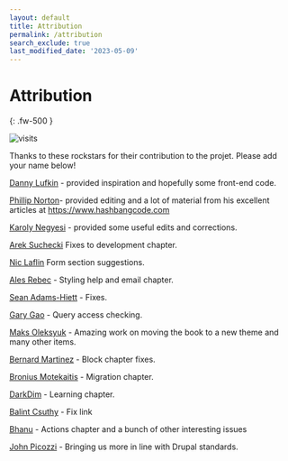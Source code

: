 ```yaml
---
layout: default
title: Attribution
permalink: /attribution
search_exclude: true
last_modified_date: '2023-05-09'
---
```


# Attribution
{: .fw-500 }

![visits](https://api.visitor.plantree.me/visitor-badge/pv?label=views&namespace=d9book&key=attribution.md&color=informational)

Thanks to these rockstars for their contribution to the projet.  Please add your name below!

[Danny Lufkin](https://github.com/dlufkin) - provided inspiration and hopefully some front-end code.

[Phillip Norton](https://github.com/philipnorton42)- provided editing and a lot of material from his excellent articles at <https://www.hashbangcode.com>

[Karoly Negyesi](https://github.com/chx) - provided some useful edits and corrections.

[Arek Suchecki](https://github.com/arysom) Fixes to development chapter.

[Nic Laflin](https://github.com/nlighteneddesign) Form section suggestions.

[Ales Rebec](https://github.com/alesrebec) - Styling help and email chapter.

[Sean Adams-Hiett](https://github.com/pyrello) - Fixes.

[Gary Gao](https://github.com/angrytoast) - Query access checking.

[Maks Oleksyuk](https://github.com/maks-oleksyuk) - Amazing work on moving the book to a new theme and many other items.

[Bernard Martinez](https://github.com/bmartinez287) - Block chapter fixes.

[Bronius Motekaitis](https://github.com/bronius) - Migration chapter.

[DarkDim](https://github.com/darkdim) - Learning chapter.

[Balint Csuthy](https://github.com/Pasqualle) - Fix link

[Bhanu](https://gist.github.com/bhanu951) - Actions chapter and a bunch of other interesting issues

[John Picozzi](https://github.com/johnpicozzi) - Bringing us more in line with Drupal standards.
